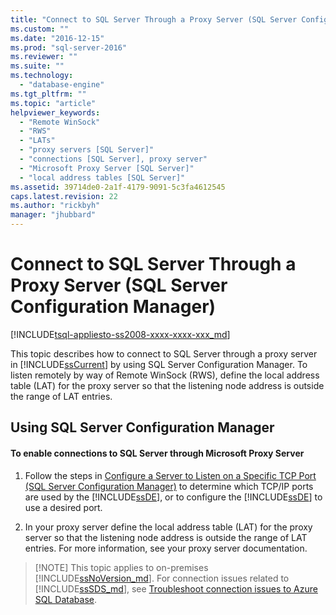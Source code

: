 ```yaml
---
title: "Connect to SQL Server Through a Proxy Server (SQL Server Configuration Manager) | Microsoft Docs"
ms.custom: ""
ms.date: "2016-12-15"
ms.prod: "sql-server-2016"
ms.reviewer: ""
ms.suite: ""
ms.technology: 
  - "database-engine"
ms.tgt_pltfrm: ""
ms.topic: "article"
helpviewer_keywords: 
  - "Remote WinSock"
  - "RWS"
  - "LATs"
  - "proxy servers [SQL Server]"
  - "connections [SQL Server], proxy server"
  - "Microsoft Proxy Server [SQL Server]"
  - "local address tables [SQL Server]"
ms.assetid: 39714de0-2a1f-4179-9091-5c3fa4612545
caps.latest.revision: 22
ms.author: "rickbyh"
manager: "jhubbard"
---
```

# Connect to SQL Server Through a Proxy Server (SQL Server Configuration Manager)
[!INCLUDE[tsql-appliesto-ss2008-xxxx-xxxx-xxx_md](../../../a9retired/includes/tsql-appliesto-ss2008-xxxx-xxxx-xxx-md.md)]

  This topic describes how to connect to SQL Server through a proxy server in [!INCLUDE[ssCurrent](../../../a9notintoc/includes/sscurrent-md.md)] by using SQL Server Configuration Manager. To listen remotely by way of Remote WinSock (RWS), define the local address table (LAT) for the proxy server so that the listening node address is outside the range of LAT entries.  
  
##  <a name="SSMSProcedure"></a> Using SQL Server Configuration Manager  
  
#### To enable connections to SQL Server through Microsoft Proxy Server  
  
1.  Follow the steps in [Configure a Server to Listen on a Specific TCP Port &#40;SQL Server Configuration Manager&#41;](../../../database-engine/configure/windows/configure-a-server-to-listen-on-a-specific-tcp-port.md) to determine which TCP/IP ports are used by the [!INCLUDE[ssDE](../../../a9notintoc/includes/ssde-md.md)], or to configure the [!INCLUDE[ssDE](../../../a9notintoc/includes/ssde-md.md)] to use a desired port.  
  
2.  In your proxy server define the local address table (LAT) for the proxy server so that the listening node address is outside the range of LAT entries. For more information, see your proxy server documentation.  
  
>  [!NOTE]
>  This topic applies to on-premises [!INCLUDE[ssNoVersion_md](../../../a9notintoc/includes/ssnoversion-md.md)]. For connection issues related to [!INCLUDE[ssSDS_md](../../../a9retired/includes/sssds-md.md)], see [Troubleshoot connection issues to Azure SQL Database](https://docs.microsoft.com/azure/sql-database/sql-database-troubleshoot-common-connection-issues).  

